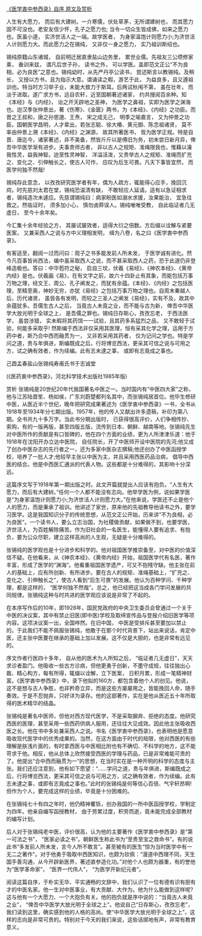 [《医学衷中参西录》自序 原文及赏析](https://www.vrrw.net/wx/14442.html)

人生有大愿力， 而后有大建树。一介寒儒，伏处草茅，无所谓建树也， 而其愿力固不可没也。老安友信少怀，孔子之愿力也; 当令一切众生皆成佛，如来之愿力也。医虽小道， 实济世活人之一端。故学医者， 为身家温饱计则愿力小;为济世活人计则愿力大。而此愿力之在锡纯， 又非仅一身之愿力， 实乃祖训斯绍也。

锡纯原籍山东诸城， 自前明迁居直隶盐山边务里， 累世业儒。先祖友三公缵修家乘， 垂训来兹， 谓凡后世子孙， 读书之外， 可以学医。盖即范文正公“不为良相，必为良医”之意也。锡纯幼时，从先严丹亭公读书， 尝述斯言以教锡纯。及稍长， 又授以方书，且为指示大意。谓诵读之暇，游艺于此， 为益良多，且又遵祖训也。特当时方习举子业，未能大致力于斯耳。后两试秋闱不第， 虽在壮年， 而淡于进取。遂广求方书，远自农轩，近至国朝著述诸家， 约共搜阅百余种。知《本经》与《内经》， 诒之开天辟地之圣神， 为医学之鼻祖，实即为医学之渊海也。迨汉季张仲景出，著《伤寒》、《金匮》两书，为《本经》、《内经》之功臣。而晋之王叔和，唐之孙思邈、王焘， 宋之成无己， 明季之喻嘉言， 又为仲景之功臣。国朝医学昌明，人才辈出，若张志聪、徐大椿、黄元御、陈念祖诸贤， 莫不率由仲景上溯《本经》、《内经》之渊源， 故其所著医书， 皆为医学正规。特是自晋、唐迄今，诸家著述，非不美备，然皆斤斤以是傅旧为务，初未尝日新月异，俾吾中华医学渐有进步。夫事贵师古者， 非以古人之规矩、准绳限我也，惟藉以瀹我性灵，益我神智。迨至性灵神智， 洋溢活泼，又贵举古人之规矩、准绳而扩充之、变化之、引伸触长之，使古人可作， 应叹为后生可畏。凡天下事皆宜然， 而医学何独不然哉!

锡纯存此意念， 以孜孜研究医学者有年，偶为人疏方，辄能得心应手，挽回沉疴。时先慈刘太君在堂，锡纯恐温清有缺， 不敢轻应人延请。适有以急证相求者，锡纯造次未遽应。先慈谓锡纯曰：病家盼医如溺水求援，汝果能治， 宜急往救之。然临证时， 须多加小心， 慎勿卤莽误人。锡纯唯唯受教， 自此临证者几无虚日， 至今十余年矣。

今汇集十余年经验之方， 其屡试屡效者，适得大衍之倍数。方后缀以诠解与紧要医案， 又兼采西人之说与方中义理相发明， 缉为八卷，名之曰《医学衷中参西录》。

有客适至，翻阅一过而问曰：观子之书多能发前人所未发， 于医学诚有进化。然今凡百事皆尚西法，编中虽采取西人之说，而不甚采取西人之药，恐于此道仍非登峰造极也。答曰：中华苞符之秘， 启自三坟，伏羲《易经》、《神农本经》、《黄帝内经》是也。伏羲画《易》，在有文字之前，故六十四卦止有其象，而能包括万事万物之理，经文王、周公、孔子阐发之，而犹有余蕴。《本经》、《内经》之包括医理，至精至奥，神妙无穷，亦犹《易经》之包括万事万物之理也。自周末秦越人后，历代诸贤， 虽皆各有发明，而较之三圣人之阐发《易经》，实有不及，故其中余蕴犹多。吾儒生古人之后， 当竟古人未竟之业，而不能与古为新， 俾吾中华医学大放光明于全球之上， 是吾儒之罪也。锡纯日存斯心，孜孜忘老， 于西法医学， 虽尝涉猎， 实未暇将其药饵一一试验，且其药多系猛烈之品， 又不敢轻于试验，何能多采取乎! 然斯编于西法非仅采用其医理，恒有采其化学之理，运用于方药中者，斯乃合中西而融贯为一， 又非若采用其药者， 仅为记问之学也。特是学问之道，贵与年俱进，斯编既成之后，行将博览西法，更采其可信之说与可用之方，试之确有效者，作为续编。此有志未逮之事， 或即有志竟成之事也。

己酉孟春盐山张锡纯寿甫氏书于志诚堂

(《医药衷中参西录》，河北科学技术出版社1985年版)



赏析 张锡纯是20世纪20年代我国著名中医之一。当时国内有“中医四大家”之称，他与江苏陆晋笙、杨如侯，广东刘蔚楚都列名其中，而张锡纯居首位。他毕生修研中医，从医近半个世纪，晚年把研究成果著述为《医学衷中参西录》一书，全书从1918年至1934年分七期出版。1957年，他的传人又献出许多遗稿，补印为第八期。全书共九十多万字。当此书分期出版时， 已获得很高评价，人们争相传抄、索购，有的一版再版，甚至四版五版，流传到日本、朝鲜、越南等地。张锡纯先生对中医所作的贡献是有口皆碑的，他在四个方面的业绩，更为人所津津乐道：他于1918年在沈阳开办立达中医院， 自任院长，开了中医师开设中医院的先河;他又成了创办中医杂志的先行者之一，还为多家中医杂志撰稿;他还创办了中医函授学校，培养了一批人才;他较早主张以中医为主，并且采用西医药品治病， 倡导中西医的结合。他是中西医汇通派的代表人物。这些都是十分难得的，其影响十分深远。

这篇序文写于1918年第一期出版之时。此文开篇就提出人应该有抱负。“人生有大愿力，而后有大建树。”任何一个人都不能没有志向。他举学医为例，说如果学医是“为身家温饱计则愿力小;为济世活人计则愿力大。”在他来说，学医还不止是他个人的愿力，而是秉承了祖训。他讲述了家世，原来他的先祖教导他读书之外，要学习医学。这是我国知识分子的传统思想，从范文正公开始，历来讲“不为良相，必为良医”。一个读书人，要么立志治国，为社稷做贡献，如果做不到，也要学医，济世活人，为百姓解除痛苦。作为旧社会的一名医生，能懂得人要有追求、有抱负，要为公众尽职，建立这样高尚的人生观，无疑是十分难得的。

张锡纯的医学观也是十分进步和科学的。他对祖国医学推崇备至，对中医的价值深信不疑。在他看来，从《神农本经》、《黄帝内经》开始，祖国医学代有名医，著作丰富，形成了医学的“渊海”。他看重祖国医学遗产，可又不抱残守缺。他主张在前人的基础上，应有所创新、有所进步。要在古人的规矩、准绳基础上，“扩充之、变化之、引伸触长之”，使古人看到“后生可畏”的发展。他认为百种学问、千种学理，都是这样的， “医学何独不然哉”。总之，他已经把这当成各门学问发展的共同规律。张锡纯这种与时共进的医学观应该说是非常了不起的。

在本序写作后的10年，即1928年，国民党政府的中央卫生委员会曾通过一个关于中医的决议案，其中有禁止旧医(即中医)学校及取缔宣传品与登报介绍旧医学等项内容。这项决议案一出，全国哗然。在旧中国， 中医是受排斥甚至要加以禁止的。于此我们不能不佩服张锡纯，他敢于在那个时代背景下，站出来说话，肯定中医，还主张中医要在继承的基础上加以发展。这不仅是大胆的，也是非常有远见的。

序文作者行医四十多年， 自从他的医术为人所知之后， “临证者几无虚日”，天天求诊者盈门。他吸收一些古方诊病，但他更勇于创新，不墨守成规，往往独出心裁、精心构方，每有所得，辄缀以诠解，立下医案， 日积月累，形成一笔精神财富。《医学衷中参西录》中，录下他拟的160方，都包含着他个人的创见。他说，这不是想与古人争胜，也非矜奇立异，而是这些方屡屡用之，皆能挽回人命，随手奏效。于是不忍抛弃，只好详为录存。他的这部著作，实在是他从医近五十年所取得的医术精华的结晶。

张锡纯是著名中医师，但他对西方现代医学，不是采取摒弃、拒绝的态度。他研究西医的医理，甚至采用一些西药供病人服用，还往往大见成效。因此他主张吸收西医之长。他在书中多处兼采西人之说。书名《医学衷中参西录》，也表明他是愿意吸收现代医学中的优秀成果的。当然，在这方面由于时代的局限，他对西医的有些理解是肤浅片面的，有时拿西医与中医相比附也有不确切、不科学的地方，这不能苛求于他。相反，他从总体上欣然接受西医的学理与药品，已是非常难能可贵的了。他提出“合中西而融贯为一”的思想，在当时实在是一种开明的科学的态度与主张。我们还应注意到，他有如下愿望：“……学问之道，贵与年俱进，斯编既成之后，行将博览西法，更采其可信之说与可用之方，试之确有效者，作为续编。此有志未逮之事，或即有志竟成之事也。”此时的张锡纯是何等信心百倍、气宇轩昂啊!但作为个人，要完成这样的业绩，毕竟是十分困难的。

在张锡纯七十有四之年时，他仍精神矍铄，创办我国的一所中医函授学校，学制定为四年。他亲自编写函授教材， 由于劳累过度，积劳而逝，竟未能完成全部教材的编写计划。

后人对于张锡纯老中医，评价很高，认为他的主要著作《医学衷中参西录》是“第一可法之书”， “医家必读之书”。朝鲜医生称此书为“至贵至宝之救命书”。有的说此书“多发前人所未发，言今人所不敢言”。甚至被有的医生“惊为当时医学中有一无二之著作”。对于他勇于吸取中西医知识，也颇为钦佩：“漫道中西理不同，天生国手善沟通，从今开辟新医界，著述直参造化功。”对他个人也颇为器重，有的誉他为“医学革命家”， “医界一代伟人”， “为医学开新纪元者”。

阅读这篇自序，于朴实无华、平实通畅的文辞中，我们认识了一位有德有识有胆有才的中医名家。他一生对中医事业，有大贡献、大作为。他为什么能做到这样呢?这与他有一个大愿力、一个大抱负有关。他的抱负就是序中说的：“当竟古人未竟之业”， “俾吾中华医学大放光明于全球之上”。他说自己“日存斯心，孜孜忘老”，我们读到这里，确实感到他的人格的高尚。使“中华医学大放光明于全球之上”，这样的志向是非常可贵的。特别对于今天的我们来说，这些话掷地有声，非常有教育意义。

